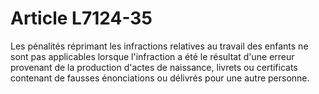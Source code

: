 # Article L7124-35

Les pénalités réprimant les infractions relatives au travail des enfants ne sont pas applicables lorsque l'infraction a été le résultat d'une erreur provenant de la production d'actes de naissance, livrets ou certificats contenant de fausses énonciations ou délivrés pour une autre personne.